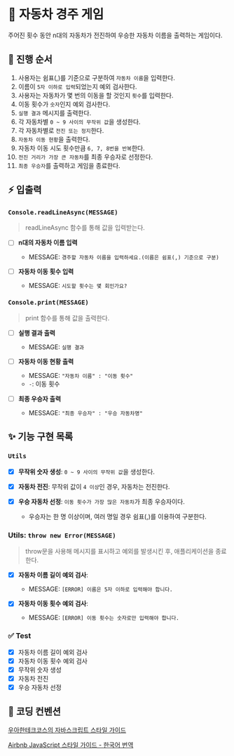 # 📝 자동차 경주 게임

주어진 횟수 동안 n대의 자동차가 전진하여 우승한 자동차 이름을 출력하는 게임이다.

## 🚩 진행 순서

1. 사용자는 쉼표(,)를 기준으로 구분하여 `자동차 이름`을 입력한다.
2. 이름이 `5자 이하로 입력`되었는지 예외 검사한다.
3. 사용자는 자동차가 몇 번의 이동을 할 것인지 `횟수`를 입력한다.
4. 이동 횟수가 `숫자`인지 예외 검사한다.
5. `실행 결과` 메시지를 출력한다.
6. 각 자동차별 `0 ~ 9 사이의 무작위 값`을 생성한다.
7. 각 자동차별로 `전진 또는 정지`한다.
8. `자동차 이동 현황`을 출력한다.
9. 자동차 이동 시도 횟수만큼 `6, 7, 8번을 반복`한다.
10. `전진 거리가 가장 큰 자동차`를 최종 우승자로 선정한다.
11. `최종 우승자`를 출력하고 게임을 종료한다.

## ⚡️ 입출력

### `Console.readLineAsync(MESSAGE)`

> readLineAsync 함수를 통해 값을 입력받는다.

- [ ] **n대의 자동차 이름 입력**
  - MESSAGE: `경주할 자동차 이름을 입력하세요.(이름은 쉼표(,) 기준으로 구분)`
- [ ] **자동차 이동 횟수 입력**

  - MESSAGE: `시도할 횟수는 몇 회인가요?`

### `Console.print(MESSAGE)`

> print 함수를 통해 값을 출력한다.

- [ ] **실행 결과 출력**
  - MESSAGE: `실행 결과`
- [ ] **자동차 이동 현황 출력**
  - MESSAGE: `"자동차 이름" : "이동 횟수"`
  - `-`: 이동 횟수
- [ ] **최종 우승자 출력**

  - MESSAGE: `"최종 우승자" : "우승 자동차명"`

## ✨ 기능 구현 목록

### `Utils`

- [x] **무작위 숫자 생성**: `0 ~ 9 사이의 무작위 값`을 생성한다.
- [x] **자동차 전진**: 무작위 값이 `4 이상`인 경우, 자동차는 전진한다.
- [x] **우승 자동차 선정**: `이동 횟수가 가장 많은 자동차`가 최종 우승자이다.

  - 우승자는 한 명 이상이며, 여러 명일 경우 쉼표(,)를 이용하여 구분한다.

### Utils: `throw new Error(MESSAGE)`

> throw문을 사용해 메시지를 표시하고 예외를 발생시킨 후, 애플리케이션을 종료한다.

- [x] **자동차 이름 길이 예외 검사**:
  - MESSAGE: `[ERROR] 이름은 5자 이하로 입력해야 합니다.`
- [x] **자동차 이동 횟수 예외 검사**:

  - MESSAGE: `[ERROR] 이동 횟수는 숫자로만 입력해야 합니다.`

### ✅ Test

- [x] 자동차 이름 길이 예외 검사
- [x] 자동차 이동 횟수 예외 검사
- [x] 무작위 숫자 생성
- [x] 자동차 전진
- [x] 우승 자동차 선정

## 🎨 코딩 컨벤션

[우아한테크코스의 자바스크립트 스타일 가이드](https://github.com/woowacourse/woowacourse-docs/tree/main/styleguide/javascript)

[Airbnb JavaScript 스타일 가이드 - 한국어 번역](https://github.com/ParkSB/javascript-style-guide)
